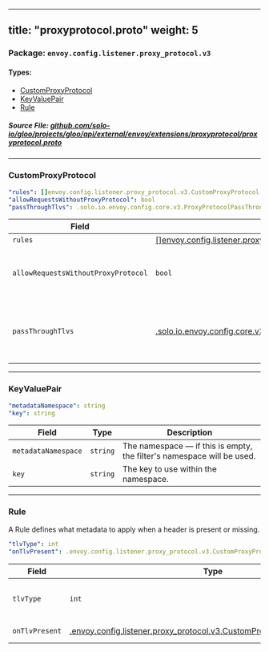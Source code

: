 
---
title: "proxyprotocol.proto"
weight: 5
---

<!-- Code generated by solo-kit. DO NOT EDIT. -->


### Package: `envoy.config.listener.proxy_protocol.v3` 
#### Types:


- [CustomProxyProtocol](#customproxyprotocol)
- [KeyValuePair](#keyvaluepair)
- [Rule](#rule)
  



##### Source File: [github.com/solo-io/gloo/projects/gloo/api/external/envoy/extensions/proxyprotocol/proxyprotocol.proto](https://github.com/solo-io/gloo/blob/master/projects/gloo/api/external/envoy/extensions/proxyprotocol/proxyprotocol.proto)





---
### CustomProxyProtocol



```yaml
"rules": []envoy.config.listener.proxy_protocol.v3.CustomProxyProtocol.Rule
"allowRequestsWithoutProxyProtocol": bool
"passThroughTlvs": .solo.io.envoy.config.core.v3.ProxyProtocolPassThroughTLVs

```

| Field | Type | Description |
| ----- | ---- | ----------- | 
| `rules` | [[]envoy.config.listener.proxy_protocol.v3.CustomProxyProtocol.Rule](../proxyprotocol.proto.sk/#rule) | The list of rules to apply to requests. |
| `allowRequestsWithoutProxyProtocol` | `bool` | Allow requests through that don't use proxy protocol. Defaults to false. .. attention:: This breaks conformance with the specification. Only enable if ALL traffic to the listener comes from a trusted source. For more information on the security implications of this feature, see https://www.haproxy.org/download/2.1/doc/proxy-protocol.txt. |
| `passThroughTlvs` | [.solo.io.envoy.config.core.v3.ProxyProtocolPassThroughTLVs](../../../../../../../../../../../envoy/config/core/v3/proxy_protocol.proto.sk/#proxyprotocolpassthroughtlvs) | This config controls which TLVs can be passed to filter state if it is Proxy Protocol V2 header. If there is no setting for this field, no TLVs will be passed through. .. note:: If this is configured, you likely also want to set :ref:`core.v3.ProxyProtocolConfig.pass_through_tlvs <envoy_v3_api_field_config.core.v3.ProxyProtocolConfig.pass_through_tlvs>`, which controls pass-through for the upstream. |




---
### KeyValuePair



```yaml
"metadataNamespace": string
"key": string

```

| Field | Type | Description |
| ----- | ---- | ----------- | 
| `metadataNamespace` | `string` | The namespace — if this is empty, the filter's namespace will be used. |
| `key` | `string` | The key to use within the namespace. |




---
### Rule

 
A Rule defines what metadata to apply when a header is present or missing.

```yaml
"tlvType": int
"onTlvPresent": .envoy.config.listener.proxy_protocol.v3.CustomProxyProtocol.KeyValuePair

```

| Field | Type | Description |
| ----- | ---- | ----------- | 
| `tlvType` | `int` | The type that triggers the rule - required TLV type is defined as uint8_t in proxy protocol. See `the spec <https://www.haproxy.org/download/2.1/doc/proxy-protocol.txt>`_ for details. |
| `onTlvPresent` | [.envoy.config.listener.proxy_protocol.v3.CustomProxyProtocol.KeyValuePair](../proxyprotocol.proto.sk/#keyvaluepair) | If the TLV type is present, apply this metadata KeyValuePair. |





<!-- Start of HubSpot Embed Code -->
<script type="text/javascript" id="hs-script-loader" async defer src="//js.hs-scripts.com/5130874.js"></script>
<!-- End of HubSpot Embed Code -->
